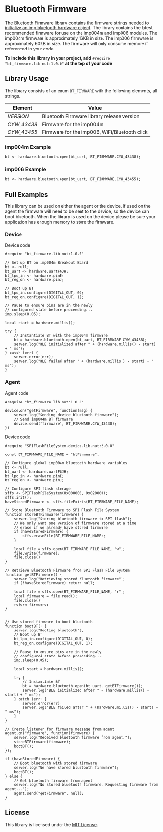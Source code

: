 # Bluetooth Firmware #

The Bluetooth Firmware library contains the firmware strings needed to [initialize an imp bluetooth hardware object](https://developer.electricimp.com/api/hardware/bluetooth/open). The library contains the latest recommended firmware for use on the imp004m and imp006 modules. The imp004m firmware is approximately 16KB in size. The imp006 firmware is approximately 60KB in size. The firmware will only consume memory if referenced in your code. 

**To include this library in your project, add** `#require "bt_firmware.lib.nut:1.0.0"` **at the top of your code**

## Library Usage ##

The library consists of an enum `BT_FIRMWARE` with the following elements, all strings.

| Element | Value |
| --- | --- |
| *VERSION* | Bluetooth Firmware library release version |
| *CYW_43438* | Firmware for the imp004m |
| *CYW_43455* | Firmware for the imp006, WiFi/Bluetooth click |

### imp004m Example ###

```
bt <- hardware.bluetooth.open(bt_uart, BT_FIRMWARE.CYW_43438);
```

### imp006 Example ###

```
bt <- hardware.bluetooth.open(bt_uart, BT_FIRMWARE.CYW_43455);
```

## Full Examples ##

This library can be used on either the agent or the device. If used on the agent the firmware will need to be sent to the device, so the device can boot bluetooth. When the library is used on the device please be sure your application has enough memory to store the firmware.

### Device ###

Device code
```
#require "bt_firmware.lib.nut:1.0.0"

// Set up BT on imp004m Breakout Board
bt <- null;
bt_uart <- hardware.uartFGJH;
bt_lpo_in <- hardware.pinE;
bt_reg_on <- hardware.pinJ;

// Boot up BT
bt_lpo_in.configure(DIGITAL_OUT, 0);
bt_reg_on.configure(DIGITAL_OUT, 1);

// Pause to ensure pins are in the newly 
// configured state before proceeding...
imp.sleep(0.05);

local start = hardware.millis();

try {
    // Instantiate BT with the imp004m firmware
    bt = hardware.bluetooth.open(bt_uart, BT_FIRMWARE.CYW_43438);
    server.log("BLE initialized after " + (hardware.millis() - start) + " ms");
} catch (err) {
    server.error(err);
    server.log("BLE failed after " + (hardware.millis() - start) + " ms");
}
```

### Agent ###

Agent code
```
#require "bt_firmware.lib.nut:1.0.0"

device.on("getFirmware", function(msg) {
    server.log("Sending device bluetooth firmware");
    // Send imp004m BT firmware
    device.send("firmware", BT_FIRMWARE.CYW_43438);
})
```

Device code 
```
#require "SPIFlashFileSystem.device.lib.nut:2.0.0"

const BT_FIRMWARE_FILE_NAME = "btFirmware";

// Configure global imp004m bluetooth hardware variables
bt <- null;
bt_uart <- hardware.uartFGJH;
bt_lpo_in <- hardware.pinE;
bt_reg_on <- hardware.pinJ;

// Configure SPI flash storage
sffs <- SPIFlashFileSystem(0x000000, 0x020000);
sffs.init();
haveStoredFirmware <- sffs.fileExists(BT_FIRMWARE_FILE_NAME);

// Store Bluetooth Firmware to SPI Flash File System
function storeBTFirmware(firmware) {
    server.log("Storing bluetooth firmware to SPI flash");
    // We only want one version of firmware stored at a time
    // erase if we already have stored firmware
    if (haveStoredFirmware) {
        sffs.eraseFile(BT_FIRMWARE_FILE_NAME);
    }
    
    local file = sffs.open(BT_FIRMWARE_FILE_NAME, "w");
    file.write(firmware);
    file.close();
}

// Retrieve Bluetooth Firmware from SPI Flash File System
function getBTFirmware() {
    server.log("Retrieving stored bluetooth firmware");
    if (!haveStoredFirmware) return null;
    
    local file = sffs.open(BT_FIRMWARE_FILE_NAME, "r");
    local firmware = file.read();
    file.close();
    return firmware;
}


// Use stored firmware to boot bluetooth
function bootBT() {
    server.log("Booting bluetooth");
    // Boot up BT
    bt_lpo_in.configure(DIGITAL_OUT, 0);
    bt_reg_on.configure(DIGITAL_OUT, 1);

    // Pause to ensure pins are in the newly 
    // configured state before proceeding...
    imp.sleep(0.05);

    local start = hardware.millis();

    try {
        // Instantiate BT
        bt = hardware.bluetooth.open(bt_uart, getBTFirmware());
        server.log("BLE initialized after " + (hardware.millis() - start) + " ms");
    } catch (err) {
        server.error(err);
        server.log("BLE failed after " + (hardware.millis() - start) + " ms");
    }
}

// Create listener for firmware message from agent
agent.on("firmware", function(firmware) {
    server.log("Received bluetooth firmware from agent.");
    storeBTFirmware(firmware);
    bootBT();
});

if (haveStoredFirmware) {
    // Boot bluetooth with stored firmware
    server.log("We have stored bluetooth firmware");
    bootBT();
} else {
    // Get bluetooth firmware from agent
    server.log("No stored bluetooth firmware. Requesting firmware from agent...");
    agent.send("getFirmware", null);
}
```

## License ##

This library is licensed under the [MIT License](./LICENSE).